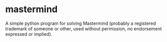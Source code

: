 mastermind
==========

A simple python program for solving Mastermind (probably a registered trademark of
someone or other, used without permission, no endorsement expressed or implied).
